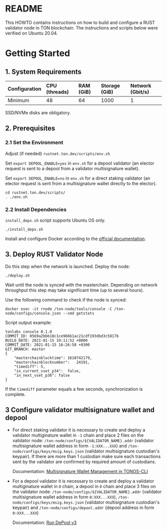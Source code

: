 # README

This HOWTO contains instructions on how to build and configure a RUST validator node in TON blockchain. The instructions and scripts below were verified on Ubuntu 20.04.
# Getting Started

## 1. System Requirements
| Configuration | CPU (threads) | RAM (GiB) | Storage (GiB) | Network (Gbit/s)|
|---|:---|:---|:---|:---|
| Minimum |48|64|1000|1| 

SSD/NVMe disks are obligatory.

## 2. Prerequisites
### 2.1 Set the Environment
Adjust (if needed) `rustnet.ton.dev/scripts/env.sh`

Set `export DEPOOL_ENABLE=yes` in `env.sh` for a depool validator (an elector request is sent to a depool from a validator multisignature wallet).

Set `export DEPOOL_ENABLE=no` in `env.sh` for a direct staking validator (an elector request is sent from a multisignature wallet directly to the elector).
    
    cd rustnet.ton.dev/scripts/
    . ./env.sh 

### 2.2 Install Dependencies
`install_deps.sh` script supports Ubuntu OS only.

    ./install_deps.sh 
Install and configure Docker according to the [official documentation](https://docs.docker.com/engine/install/ubuntu/). 

## 3. Deploy RUST Validator Node
Do this step when the network is launched.
Deploy the node:

    ./deploy.sh
  
Wait until the node is synced with the masterchain. Depending on network throughput this step may take significant time (up to several hours).

Use the following command to check if the node is synced:

    docker exec -it rnode /ton-node/tools/console -C /ton-node/configs/console.json --cmd getstats

Script output example:
```
tonlabs console 0.1.0
COMMIT_ID: 0569a2bbb18c1ce966b1ac21cdf193dbd3c5817b
BUILD_DATE: 2021-01-15 19:11:52 +0000
COMMIT_DATE: 2021-01-15 16:26:58 +0300
GIT_BRANCH: master
{
	"masterchainblocktime":	1610742179,
	"masterchainblocknumber":	24191,
	"timediff":	5,
	"in_current_vset_p34":	false,
	"in_next_vset_p36":	false
}
```
If the `timediff` parameter equals a few seconds, synchronization is complete.

## 3 Configure validator multisignature wallet and depool

- For direct staking validator it is necessary to create and deploy a validator multiginature wallet in `-1` chain and place 2 files on the validator node: `/ton-node/configs/${VALIDATOR_NAME}.addr` (validator multisignature wallet address in form `-1:XXX...XXX`) and `/ton-node/configs/keys/msig.keys.json` (validator multisignature custodian's keypair). If there are more than 1 custodian make sure each transactions sent by the validator are confirmed by required amount of custodians.
  
  Documentation: [Multisignature Wallet Management in TONOS-CLI](https://docs.ton.dev/86757ecb2/p/94921e-multisignature-wallet-management-in-tonos-cli)
- For a depool validator it is necessary to create and deploy a validator multiginature wallet in `0` chain, a depool in `0` chain and place 3 files on the validator node: `/ton-node/configs/${VALIDATOR_NAME}.addr` (validator multisignature wallet address in form `0:XXX...XXX`), `/ton-node/configs/keys/msig.keys.json` (validator multisignature custodian's keypair) and `/ton-node/configs/depool.addr` (depool address in form `0:XXX...XXX`)

  Documentation: [Run DePool v3](https://docs.ton.dev/86757ecb2/p/04040b-run-depool-v3)
